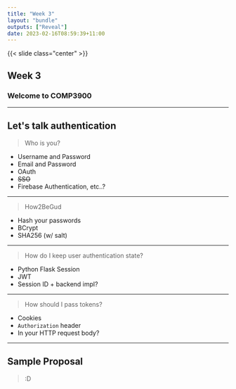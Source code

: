 ```yaml
---
title: "Week 3"
layout: "bundle"
outputs: ["Reveal"]
date: 2023-02-16T08:59:39+11:00
---
```


{{< slide class="center" >}}

## Week 3

### Welcome to COMP3900

---

## Let's talk authentication

> Who is you?

* Username and Password
* Email and Password
* OAuth
* <s>SSO</s>
* Firebase Authentication, etc..?

---

> How2BeGud

* Hash your passwords
* BCrypt
* SHA256 (w/ salt)

---

> How do I keep user authentication state?

* Python Flask Session
* JWT
* Session ID + backend impl?

---

> How should I pass tokens?

* Cookies
* `Authorization` header
* In your HTTP request body?

---

## Sample Proposal

> :D
